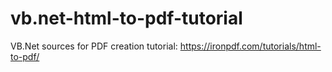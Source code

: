 # vb.net-html-to-pdf-tutorial
VB.Net sources for PDF creation tutorial:  https://ironpdf.com/tutorials/html-to-pdf/ 
